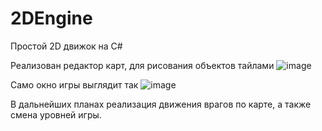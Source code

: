 # 2DEngine
Простой 2D движок на C#

Реализован редактор карт, для рисования объектов тайлами
![image](https://user-images.githubusercontent.com/77464755/194773429-da63584a-7929-413d-994d-0ee7e358a754.png)

Само окно игры выглядит так
![image](https://user-images.githubusercontent.com/77464755/194773513-63aec55a-6801-45a8-90af-d7ad9cb803c0.png)

В дальнейших планах реализация движения врагов по карте, а также смена уровней игры.
